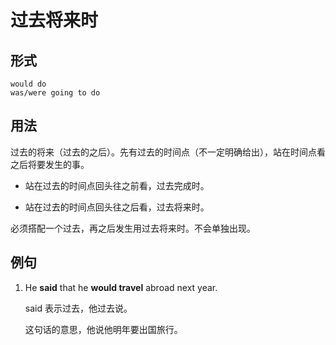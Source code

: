 # 过去将来时

## 形式

```
would do
was/were going to do
```



## 用法

过去的将来（过去的之后）。先有过去的时间点（不一定明确给出），站在时间点看之后将要发生的事。

- 站在过去的时间点回头往之前看，过去完成时。

- 站在过去的时间点回头往之后看，过去将来时。

必须搭配一个过去，再之后发生用过去将来时。不会单独出现。



## 例句

1. He **said** that he **would travel** abroad next year.

   said 表示过去，他过去说。

   这句话的意思，他说他明年要出国旅行。







